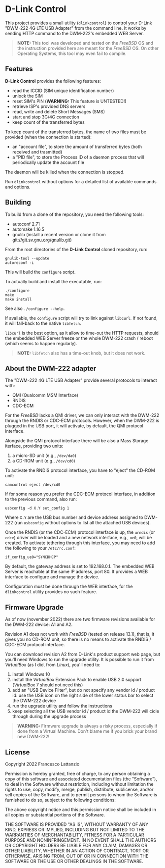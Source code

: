 D-Link Control
==============
This project provides a small utility (`dlinkcontrol`) to control your
D-Link "DWM-222 4G LTE USB Adapter" from the command line.
It works by sending HTTP command to the DWM-222's embedded WEB Server.

> **NOTE:** This tool was developed and tested on the *FreeBSD* OS and
> the instruction provided here are meant for the *FreeBSD* OS.
> On other Operating Systems, this tool may even fail to compile.

Features
--------
**D-Link Control** provides the following features:

* read the ICCID (SIM unique identification number)
* unlock the SIM
* reset SIM's PIN (**WARNING:** This feature is UNTESTED!)
* retrieve ISP's provided DNS servers
* read, write and delete Short Messages (SMS)
* start and stop 3G/4G connection
* keep count of the transferred bytes

To keep count of the transferred bytes, the name of two files must be
provided (when the connection is started):

* an "account file", to store the amount of transferred bytes (both
  received and trasmitted)
* a "PID file", to store the Process ID of a daemon process that will
  periodically update the account file

The daemon will be killed when the connection is stopped.

Run `dlinkcontrol` without options for a detailed list of available
commands and options.

Building
--------
To build from a clone of the repository, you need the following tools:

* autoconf 2.71
* automake 1.16.5
* gnulib (install a recent version or clone it from
  <git://git.sv.gnu.org/gnulib.git>)

From the root directories of the **D-Link Control** cloned repository,
run:

```
gnulib-tool --update
autoreconf -i
```

This will build the `configure` script.

To actually build and install the executable, run:

```
./configure
make
make install
```

See also `./configure --help`.

If available, the `configure` script will try to link against `libcurl`.
If not found, it will fall-back to the native `libfetch`.

`libcurl` is the best option, as it allow to time-out the HTTP requests,
should the embedded WEB Server freeze or the whole DWM-222 crash /
reboot (which seems to happen regularly).

> **NOTE:** `libfetch` also has a time-out knob, but it does not work.

About the DWM-222 adapter
-------------------------
The "DWM-222 4G LTE USB Adapter" provide several protocols to interact
with:

* QMI (Qualcomm MSM Interface)
* RNDIS
* CDC-ECM

For the *FreeBSD* lacks a QMI driver, we can only interact with the
DWM-222 through the RNDIS or CDC-ECM protocols.
However, when the DWM-222 is plugged in the USB port, it will activate,
by default, the QMI protocol interface.

Alongside the QMI protocol interface there will be also a Mass Storage
iterface, providing two units:

1. a micro-SD unit (e.g., `/dev/da0`)
2. a CD-ROM unit (e.g., `/dev/cd0`)

To activate the RNDIS protocol interface, you have to "eject" the CD-ROM
unit:

```
camcontrol eject /dev/cd0
```

If for some reason you prefer the CDC-ECM protocol interface, in
addition to the previous command, also run:

```
usbconfig -d X.Y set_config 1
```

Where `X.Y` are the USB bus number and device address assigned to
DWM-222 (run `usbconfig` without options to list all the attached USB
devices).

Once the RNDIS (or the CDC-ECM) protocol interface is up, the `urndis`
(or `cdce`) driver will be loaded and a new network interface, e.g.,
`ue0`, will be created.
To activate tethering through this interface, you may need to add the
following to your `/etc/rc.conf`:

```
if_config_ue0="SYNCDHCP"
```

By default, the gateway address is set to 192.168.0.1.
The embedded WEB Server is reachable at the same IP address, port 80.
It provides a WEB interface to configure and manage the device.

Configuration must be done through the WEB interface, for the
`dlinkcontrol` utility provides no such feature.

Firmware Upgrade
----------------
As of now (november 2022) there are two firmware revisions available for
the DWM-222 device: A1 and A2.

Revision A1 does not work with *FreeBSD* (tested on release 13.1), that
is, it gives you no CD-ROM unit, so there is no means to activate the
RNDIS / CDC-ECM protocol interface.

You can download revision A2 from D-Link's product support web page, but
you'll need Windows to run the upgrade utility.
It is possible to run it from *VirtualBox* (as I did, from *Linux*),
you'll need to:

1. install Windows 10
2. install the *VirtualBox* Extension Pack to enable USB 2.0 support
   (*VirtualBox* 7 should not need this)
3. add an "USB Device Filter", but do not specify any vendor id /
   product id: use the USB icon on the right side of the lower status
   bar to select the DWM-222 device
4. run the upgrade utility and follow the instructions
5. keep selecting all the USB vendor id / product id the DWM-222 will
   cicle through during the upgrade process

> **WARNING:** Firmware upgrade is always a risky process, especially if
> done from a Virtual Machine.
> Don't blame me if you brick your brand new DWM-222!

License
-------
Copyright 2022 Francesco Lattanzio

Permission is hereby granted, free of charge, to any person obtaining
a copy of this software and associated documentation files (the
"Software"), to deal in the Software without restriction, including
without limitation the rights to use, copy, modify, merge, publish,
distribute, sublicense, and/or sell copies of the Software, and to
permit persons to whom the Software is furnished to do so, subject to
the following conditions:

The above copyright notice and this permission notice shall be
included in all copies or substantial portions of the Software.

THE SOFTWARE IS PROVIDED "AS IS", WITHOUT WARRANTY OF ANY KIND,
EXPRESS OR IMPLIED, INCLUDING BUT NOT LIMITED TO THE WARRANTIES OF
MERCHANTABILITY, FITNESS FOR A PARTICULAR PURPOSE AND NONINFRINGEMENT.
IN NO EVENT SHALL THE AUTHORS OR COPYRIGHT HOLDERS BE LIABLE FOR ANY
CLAIM, DAMAGES OR OTHER LIABILITY, WHETHER IN AN ACTION OF CONTRACT,
TORT OR OTHERWISE, ARISING FROM, OUT OF OR IN CONNECTION WITH THE
SOFTWARE OR THE USE OR OTHER DEALINGS IN THE SOFTWARE.
